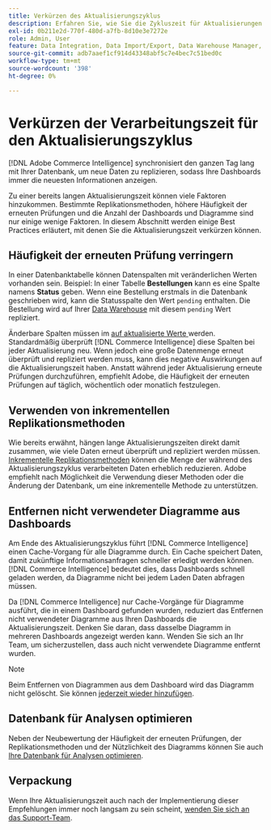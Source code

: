 ```yaml
---
title: Verkürzen des Aktualisierungszyklus
description: Erfahren Sie, wie Sie die Zykluszeit für Aktualisierungen reduzieren können.
exl-id: 0b211e2d-770f-480d-a7fb-8d10e3e7272e
role: Admin, User
feature: Data Integration, Data Import/Export, Data Warehouse Manager, Dashboards
source-git-commit: adb7aaef1cf914d43348abf5c7e4bec7c51bed0c
workflow-type: tm+mt
source-wordcount: '398'
ht-degree: 0%

---
```


# Verkürzen der Verarbeitungszeit für den Aktualisierungszyklus

[!DNL Adobe Commerce Intelligence] synchronisiert den ganzen Tag lang mit Ihrer Datenbank, um neue Daten zu replizieren, sodass Ihre Dashboards immer die neuesten Informationen anzeigen.

Zu einer bereits langen Aktualisierungszeit können viele Faktoren hinzukommen. Bestimmte Replikationsmethoden, höhere Häufigkeit der erneuten Prüfungen und die Anzahl der Dashboards und Diagramme sind nur einige wenige Faktoren. In diesem Abschnitt werden einige Best Practices erläutert, mit denen Sie die Aktualisierungszeit verkürzen können.

## Häufigkeit der erneuten Prüfung verringern

In einer Datenbanktabelle können Datenspalten mit veränderlichen Werten vorhanden sein. Beispiel: In einer Tabelle **Bestellungen** kann es eine Spalte namens **Status** geben. Wenn eine Bestellung erstmals in die Datenbank geschrieben wird, kann die Statusspalte den Wert `pending` enthalten. Die Bestellung wird auf Ihrer [Data Warehouse](../data-analyst/data-warehouse-mgr/tour-dwm.md) mit diesem `pending` Wert repliziert.

Änderbare Spalten müssen im [ auf aktualisierte Werte ](../data-analyst/data-warehouse-mgr/cfg-data-rechecks.md) werden. Standardmäßig überprüft [!DNL Commerce Intelligence] diese Spalten bei jeder Aktualisierung neu. Wenn jedoch eine große Datenmenge erneut überprüft und repliziert werden muss, kann dies negative Auswirkungen auf die Aktualisierungszeit haben. Anstatt während jeder Aktualisierung erneute Prüfungen durchzuführen, empfiehlt Adobe, die Häufigkeit der erneuten Prüfungen auf täglich, wöchentlich oder monatlich festzulegen.

## Verwenden von inkrementellen Replikationsmethoden

Wie bereits erwähnt, hängen lange Aktualisierungszeiten direkt damit zusammen, wie viele Daten erneut überprüft und repliziert werden müssen. [Inkrementelle Replikationsmethoden](../data-analyst/data-warehouse-mgr/cfg-replication-methods.md) können die Menge der während des Aktualisierungszyklus verarbeiteten Daten erheblich reduzieren. Adobe empfiehlt nach Möglichkeit die Verwendung dieser Methoden oder die Änderung der Datenbank, um eine inkrementelle Methode zu unterstützen.

## Entfernen nicht verwendeter Diagramme aus Dashboards

Am Ende des Aktualisierungszyklus führt [!DNL Commerce Intelligence] einen Cache-Vorgang für alle Diagramme durch. Ein Cache speichert Daten, damit zukünftige Informationsanfragen schneller erledigt werden können. [!DNL Commerce Intelligence] bedeutet dies, dass Dashboards schnell geladen werden, da Diagramme nicht bei jedem Laden Daten abfragen müssen.

Da [!DNL Commerce Intelligence] nur Cache-Vorgänge für Diagramme ausführt, die in einem Dashboard gefunden wurden, reduziert das Entfernen nicht verwendeter Diagramme aus Ihren Dashboards die Aktualisierungszeit. Denken Sie daran, dass dasselbe Diagramm in mehreren Dashboards angezeigt werden kann. Wenden Sie sich an Ihr Team, um sicherzustellen, dass auch nicht verwendete Diagramme entfernt wurden.

>[!NOTE]
>
>Beim Entfernen von Diagrammen aus dem Dashboard wird das Diagramm nicht gelöscht. Sie können [jederzeit wieder hinzufügen](../data-user/dashboards/add-charts-dashboard.md).

## Datenbank für Analysen optimieren

Neben der Neubewertung der Häufigkeit der erneuten Prüfungen, der Replikationsmethoden und der Nützlichkeit des Diagramms können Sie auch [Ihre Datenbank für Analysen optimieren](../best-practices/opt-db-analysis.md).

## Verpackung

Wenn Ihre Aktualisierungszeit auch nach der Implementierung dieser Empfehlungen immer noch langsam zu sein scheint, [wenden Sie sich an das Support-Team](https://experienceleague.adobe.com/docs/commerce-knowledge-base/kb/troubleshooting/miscellaneous/mbi-service-policies.html).
